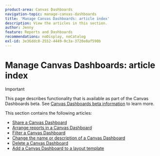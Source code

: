 ```yaml
---
product-area: Canvas Dashboards
navigation-topic: manage-canvas-dashboards
title: 'Manage Canvas Dashboards: article index'
description: View the articles in this section.
author: Jenny
feature: Reports and Dashboards
recommendations: noDisplay, noCatalog
exl-id: 3e36ddc8-2552-4449-9c3a-3720e0af590b
---
```

# Manage Canvas Dashboards: article index

>[!IMPORTANT]
>
>This page describes functionality that is available as part of the Canvas Dashboards beta. See [Canvas Dashboards beta information](/help/quicksilver/product-announcements/betas/canvas-dashboards-beta/canvas-dashboards-beta-information.md) to learn more.

This section contains the following articles:

* [Share a Canvas Dashboard](/help/quicksilver/reports-and-dashboards/canvas-dashboards/manage-canvas-dashboards/share-canvas-dashboard.md)
* [Arrange reports in a Canvas Dashboard](/help/quicksilver/reports-and-dashboards/canvas-dashboards/manage-canvas-dashboards/arrange-reports-in-dashboard.md)
* [Filter a Canvas Dashboard](/help/quicksilver/reports-and-dashboards/canvas-dashboards/manage-canvas-dashboards/filter-canvas-dashboard.md)
* [Change the name or description of a Canvas Dashboard](/help/quicksilver/reports-and-dashboards/canvas-dashboards/manage-canvas-dashboards/change-name-or-description-of-dashboard.md)
* [Delete a Canvas Dashboard](/help/quicksilver/reports-and-dashboards/canvas-dashboards/manage-canvas-dashboards/delete-a-canvas-dashboard.md)
* [Add a Canvas Dashboard to a layout template](/help/quicksilver/reports-and-dashboards/canvas-dashboards/manage-canvas-dashboards/add-dashboard-to-layout-template.md)

